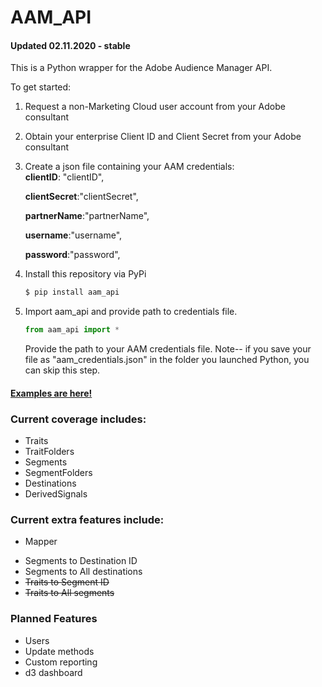 # AAM_API

#### Updated 02.11.2020 - stable

This is a Python wrapper for the Adobe Audience Manager API.

To get started:
1. Request a non-Marketing Cloud user account from your Adobe consultant
2. Obtain your enterprise Client ID and Client Secret from your Adobe consultant
3. Create a json file containing your AAM credentials:  
    **clientID**: "clientID",  

    **clientSecret**:"clientSecret",  

    **partnerName**:"partnerName",  

    **username**:"username",  

    **password**:"password",
4. Install this repository via PyPi
    ```sh
    $ pip install aam_api
    ```
5. Import aam_api and provide path to credentials file.
    ```py
    from aam_api import *
    ```
    Provide the path to your AAM credentials file.
    Note-- if you save your file as "aam_credentials.json" in the folder you launched Python, you can skip this step.

#### [Examples are here!](https://github.com/TrevorMcCormick/aam-api/blob/master/examples.md)

### Current coverage includes:
* Traits
* TraitFolders
* Segments
* SegmentFolders
* Destinations
* DerivedSignals

### Current extra features include:
* Mapper
- Segments to Destination ID
- Segments to All destinations
- ~~Traits to Segment ID~~
- ~~Traits to All segments~~

###  Planned Features
* Users
* Update methods
* Custom reporting
* d3 dashboard
